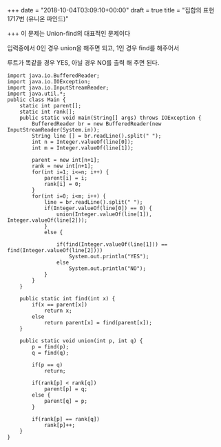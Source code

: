 +++
date = "2018-10-04T03:09:10+00:00"
draft = true
title = "집합의 표현 1717번 (유니온 파인드)"

+++
이 문제는 Union-find의 대표적인 문제이다

입력중에서 0인 경우 union을 해주면 되고, 1인 경우 find를 해주어서

루트가 똑같을 경우 YES, 아닐 경우 NO를 출력 해 주면 된다.

    import java.io.BufferedReader;
    import java.io.IOException;
    import java.io.InputStreamReader;
    import java.util.*;
    public class Main {
     	static int parent[];
     	static int rank[];
     	public static void main(String[] args) throws IOException {
     		BufferedReader br = new BufferedReader(new InputStreamReader(System.in));
     		String line [] = br.readLine().split(" ");
     		int n = Integer.valueOf(line[0]);
     		int m = Integer.valueOf(line[1]);
     	
     		parent = new int[n+1];
     		rank = new int[n+1];
     		for(int i=1; i<=n; i++) {
     			parent[i] = i;
     			rank[i] = 0;
     		}
     		for(int i=0; i<m; i++) {
     			line = br.readLine().split(" ");
     			if(Integer.valueOf(line[0]) == 0) {
     				union(Integer.valueOf(line[1]), Integer.valueOf(line[2]));
     			}
     			else {
     			 
     				if(find(Integer.valueOf(line[1])) == find(Integer.valueOf(line[2])))
     					System.out.println("YES");
     				else
     					System.out.println("NO");
     			}
     		}
     	}
     	
     	public static int find(int x) {
     		if(x == parent[x])
     			return x;
     		else
     			return parent[x] = find(parent[x]);
     	}
     	
     	public static void union(int p, int q) {
     		p = find(p);
     		q = find(q);
     		
     		if(p == q)
     			return;
     		
     		if(rank[p] < rank[q])
     			parent[p] = q;
     		else {
     			parent[q] = p;
     		}
     		
     		if(rank[p] == rank[q])
     			rank[p]++;
     	}
    }
